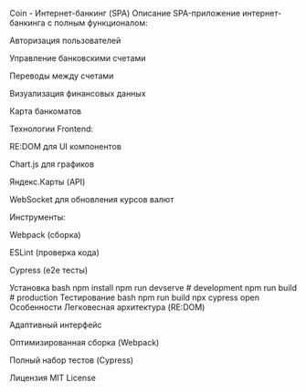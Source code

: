 Coin - Интернет-банкинг (SPA)
Описание
SPA-приложение интернет-банкинга с полным функционалом:

Авторизация пользователей

Управление банковскими счетами

Переводы между счетами

Визуализация финансовых данных

Карта банкоматов

Технологии
Frontend:

RE:DOM для UI компонентов

Chart.js для графиков

Яндекс.Карты (API)

WebSocket для обновления курсов валют

Инструменты:

Webpack (сборка)

ESLint (проверка кода)

Cypress (e2e тесты)

Установка
bash
npm install
npm run devserve  # development
npm run build    # production
Тестирование
bash
npm run build
npx cypress open
Особенности
Легковесная архитектура (RE:DOM)

Адаптивный интерфейс

Оптимизированная сборка (Webpack)

Полный набор тестов (Cypress)

Лицензия
MIT License
